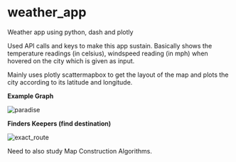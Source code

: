 # weather_app

Weather app using python, dash and plotly

Used API calls and keys to make this app sustain. Basically shows the temperature readings (in celsius), windspeed reading (in mph)  when hovered on the city which is given as input.

Mainly uses plotly scattermapbox to get the layout of the map and plots the city according to its latitude and longitude.

__Example Graph__

![paradise](https://user-images.githubusercontent.com/26375997/39011479-2afa3958-442f-11e8-9ef4-785fb679f082.png)

__Finders Keepers (find destination)__

![exact_route](https://user-images.githubusercontent.com/26375997/39169767-b0ca2842-47b6-11e8-8143-363d030980c7.png)

Need to also study Map Construction Algorithms.
